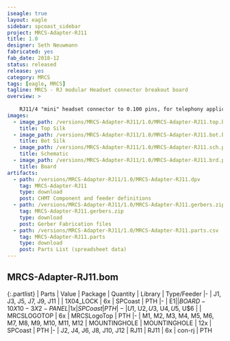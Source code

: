 ```yaml
---
iseagle: true
layout: eagle
sidebar: spcoast_sidebar
project: MRCS-Adapter-RJ11
title: 1.0
designer: Seth Neuwmann
fabricated: yes
fab_date: 2018-12
status: released
release: yes
category: MRCS
tags: [eagle, MRCS]
tagline: MRCS - RJ modular Headset connector breakout board
overview: >
    
    RJ11/4 "mini" headset connector to 0.100 pins, for telephony applications
images:
  - image_path: /versions/MRCS-Adapter-RJ11/1.0/MRCS-Adapter-RJ11.top.brd.png
    title: Top Silk
  - image_path: /versions/MRCS-Adapter-RJ11/1.0/MRCS-Adapter-RJ11.bot.brd.png
    title: Bot Silk
  - image_path: /versions/MRCS-Adapter-RJ11/1.0/MRCS-Adapter-RJ11.sch.png
    title: Schematic
  - image_path: /versions/MRCS-Adapter-RJ11/1.0/MRCS-Adapter-RJ11.brd.png
    title: Board
artifacts:
  - path: /versions/MRCS-Adapter-RJ11/1.0/MRCS-Adapter-RJ11.dpv
    tag: MRCS-Adapter-RJ11
    type: download
    post: CHMT Component and feeder definitions
  - path: /versions/MRCS-Adapter-RJ11/1.0/MRCS-Adapter-RJ11.gerbers.zip
    tag: MRCS-Adapter-RJ11.gerbers.zip
    type: download
    post: Gerber Fabrication files
  - path: /versions/MRCS-Adapter-RJ11/1.0/MRCS-Adapter-RJ11.parts.csv
    tag: MRCS-Adapter-RJ11.parts
    type: download
    post: Parts List (spreadsheet data)
---
```


## MRCS-Adapter-RJ11.bom

{:.partlist}
| Parts | Value | Package | Quantity | Library | Type/Feeder
|-
| J1, J3, J5, J7, J9, J11 |  | 1X04_LOCK | 6x | SPCoast | PTH
|-
| E$1 |  | BOARD-10X10-3X2-PANEL | 1x | SPCoast | PTH
|-
| U$1, U$2, U$3, U$4, U$5, U$6 |  | MRCSLOGOTOP | 6x | MRCSLogoTop | PTH
|-
| M1, M2, M3, M4, M5, M6, M7, M8, M9, M10, M11, M12 | MOUNTINGHOLE | MOUNTINGHOLE | 12x | SPCoast | PTH
|-
| J2, J4, J6, J8, J10, J12 | RJ11 | RJ11 | 6x | con-rj | PTH
